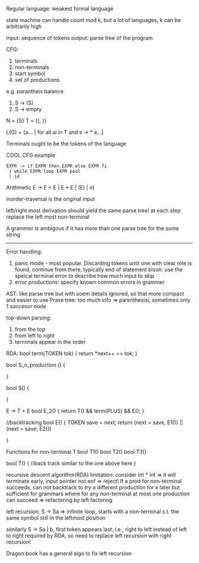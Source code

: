 Regular language: weakest formal language

state machine can handle count mod k, but a lot of languages, k can be arbitrarily high

input: sequence of tokens
output: parse tree of the program

CFG:
1. terminals
2. non-terminals
3. start symbol
4. set of productions

e.g. parantheis balance
1. S -> (S)
2. S -> empty

N = {S}
T = {(, )}

L(G) = {a... | for all ai in T and s -> *  a...}

Terminals ought to be the tokens of the language

COOL CFG example
```
EXPR -> if EXPR then EXPR else EXPR fi
 | while EXPR loop EXPR pool
 | id
```

Arithmetic
E -> E + E | E * E | (E) | id

inorder-traversal is the original input

left/right most derivation should yield the same parse tree!
at each step replace the left most non-terminal

A grammer is ambigous if it has more than one parse tree for the some string

-------
Error handling:
1. panic mode - most popular. Discarding tokens until one with clear role is found, continue from there, typically end of statement
bison: use the speical terminal error to describe how much input to skip
2. error productions: specify known common errors in grammer


AST: like parse tree but with soem details ignored, so that more compact and easier to use
Prase tree: too much info => parenthesisi, sometimes only 1 succesor node

top-down parsing: 
1. from the top
2. from left to right
3. terminals appear in the order

RDA:
bool term(TOKEN tok) {
	return *next++ == tok;
}


bool S_n_production () {

}

bool S() {

}

E -> T + E
bool E_2() {
	return T() && term(PLUS) && E();
}

//backtracking
bool E() {
TOKEN save = next;
return (next = save, E1()) || (next = save, E2())

}

Functions for non-terminal T
bool T1()
bool T2()
bool T3()

bool T() {
//back track similar to the one above here
}

recursive descent algorithm(RDA) limitation: 
consider int * int => it will terminate early, input pointer not eof => reject! If a prod for non-terminal succeeds, can not backtrack to try a different production for x later
but sufficient for grammars where for any non-terminal at most one production can succeed => refactoring by left factoring

left recursion:
S -> Sa => infinite loop, starts with a non-terminal s.t. the same symbol still in the leftmost position

similarly S -> Sa | b, first token appears last, i.e., right to left instead of left to right required by RDA, so need to replace left recursion with right recursion!

Dragon book has a general algo to fix left recursion







